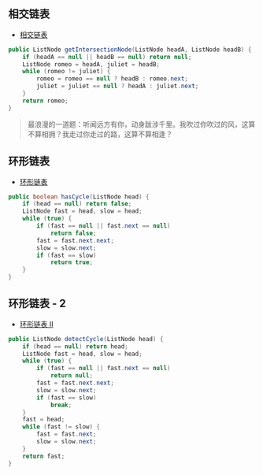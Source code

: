 ## 相交链表

- [相交链表](https://leetcode-cn.com/problems/intersection-of-two-linked-lists/)

```java
public ListNode getIntersectionNode(ListNode headA, ListNode headB) {
    if (headA == null || headB == null) return null;
    ListNode romeo = headA, juliet = headB;
    while (romeo != juliet) {
        romeo = romeo == null ? headB : romeo.next;
        juliet = juliet == null ? headA : juliet.next;
    }
    return romeo;
}
```

> 最浪漫的一道题：听闻远方有你，动身跋涉千里。我吹过你吹过的风，这算不算相拥？我走过你走过的路，这算不算相逢？

## 环形链表

- [环形链表](https://leetcode-cn.com/problems/linked-list-cycle/)

```java
public boolean hasCycle(ListNode head) {
    if (head == null) return false;
    ListNode fast = head, slow = head;
    while (true) {
        if (fast == null || fast.next == null)
            return false;
        fast = fast.next.next;
        slow = slow.next;
        if (fast == slow)
            return true;
    }
}
```

## 环形链表 - 2

- [环形链表 II](https://leetcode-cn.com/problems/linked-list-cycle-ii/)

```java
public ListNode detectCycle(ListNode head) {
    if (head == null) return head;
    ListNode fast = head, slow = head;
    while (true) {
        if (fast == null || fast.next == null)
            return null;
        fast = fast.next.next;
        slow = slow.next;
        if (fast == slow)
            break;
    }
    fast = head;
    while (fast != slow) {
        fast = fast.next;
        slow = slow.next;
    }
    return fast;
}
```

